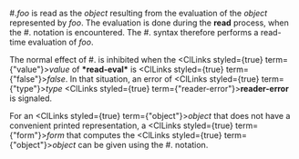  



#.*foo* is read as the *object* resulting from the evaluation of the *object* represented by *foo*. The evaluation is done during the **read** process, when the #. notation is encountered. The #. syntax therefore performs a read-time evaluation of *foo*. 



The normal effect of #. is inhibited when the <ClLinks styled={true} term={"value"}><i>value</i></ClLinks> of **\*read-eval\*** is <ClLinks styled={true} term={"false"}><i>false</i></ClLinks>. In that situation, an error of <ClLinks styled={true} term={"type"}><i>type</i></ClLinks> <ClLinks styled={true} term={"reader-error"}><b>reader-error</b></ClLinks> is signaled. 



For an <ClLinks styled={true} term={"object"}><i>object</i></ClLinks> that does not have a convenient printed representation, a <ClLinks styled={true} term={"form"}><i>form</i></ClLinks> that computes the <ClLinks styled={true} term={"object"}><i>object</i></ClLinks> can be given using the #. notation. 



